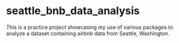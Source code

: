 # seattle_bnb_data_analysis
This is a practice project showcasing my use of various packages to analyze a dataset containing airbnb data from Seattle, Washington. 
